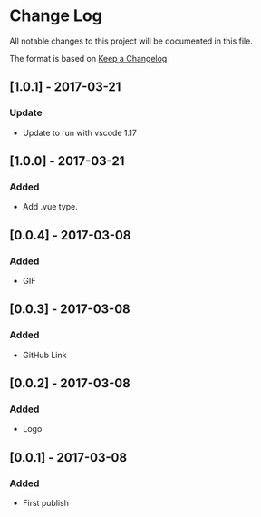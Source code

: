 # Change Log
All notable changes to this project will be documented in this file.

The format is based on [Keep a Changelog](http://keepachangelog.com/)

## [1.0.1] - 2017-03-21
### Update
- Update to run with vscode 1.17

## [1.0.0] - 2017-03-21
### Added
- Add .vue type.

## [0.0.4] - 2017-03-08
### Added
- GIF

## [0.0.3] - 2017-03-08
### Added
- GitHub Link

## [0.0.2] - 2017-03-08
### Added
- Logo

## [0.0.1] - 2017-03-08
### Added
- First publish
